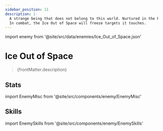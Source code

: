 ```yaml
---
sidebar_position: 11
description: |-
  A strange being that does not belong to this world. Nurtured in the Fragmentum created by the Stellaron, its parasitize upon this world's root structures to obtain energy. Its armor reflects the gloomy and profound starry sky.
  In combat, the Ice Out of Space will freeze targets it touches.
---
```


import enemy from '@site/src/data/enemies/Ice_Out_of_Space.json'

# Ice Out of Space
<blockquote>{frontMatter.description}</blockquote>

## Stats

import EnemyMisc from '@site/src/components/enemy/EnemyMisc'

<EnemyMisc enemy={enemy} variant={0} />

## Skills

import EnemySkills from '@site/src/components/enemy/EnemySkills'

<EnemySkills enemy={enemy} variant={0} />

